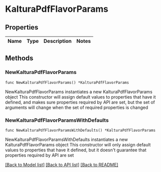 # KalturaPdfFlavorParams

## Properties

Name | Type | Description | Notes
------------ | ------------- | ------------- | -------------

## Methods

### NewKalturaPdfFlavorParams

`func NewKalturaPdfFlavorParams() *KalturaPdfFlavorParams`

NewKalturaPdfFlavorParams instantiates a new KalturaPdfFlavorParams object
This constructor will assign default values to properties that have it defined,
and makes sure properties required by API are set, but the set of arguments
will change when the set of required properties is changed

### NewKalturaPdfFlavorParamsWithDefaults

`func NewKalturaPdfFlavorParamsWithDefaults() *KalturaPdfFlavorParams`

NewKalturaPdfFlavorParamsWithDefaults instantiates a new KalturaPdfFlavorParams object
This constructor will only assign default values to properties that have it defined,
but it doesn't guarantee that properties required by API are set


[[Back to Model list]](../README.md#documentation-for-models) [[Back to API list]](../README.md#documentation-for-api-endpoints) [[Back to README]](../README.md)


